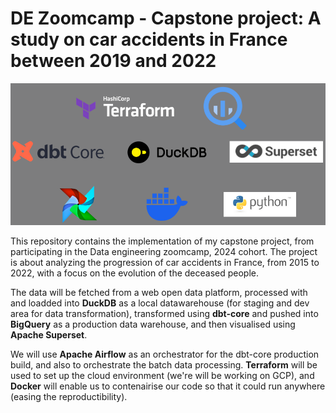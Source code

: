 # DE Zoomcamp - Capstone project: A study on car accidents in France between 2019 and 2022
![Tools landscape](images/tools_list.png)

This repository contains the implementation of my capstone project, from participating in the Data engineering zoomcamp, 2024 cohort. The project is about analyzing the progression of car accidents in France, from 2015 to 2022, with a focus on the evolution of the deceased people. 

The data will be fetched from a web open data platform, processed with and loadded into **DuckDB** as a local datawarehouse (for staging and dev area for data transformation), transformed using **dbt-core** and pushed into **BigQuery** as a production data warehouse, and then visualised using **Apache Superset**. 

We will use **Apache Airflow** as an orchestrator for the dbt-core production build, and also to orchestrate the batch data processing. **Terraform** will be used to set up the cloud environment (we're will be working on GCP), and **Docker** will enable us to contenairise our code so that it could run anywhere (easing the reproductibility). 
